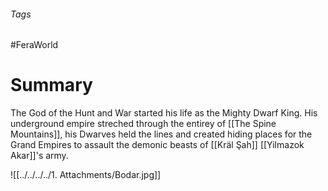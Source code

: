 ###### Tags

#FeraWorld

# Summary

The God of the Hunt and War started his life as the Mighty Dwarf King. His underground empire streched through the entirey of  [[The Spine Mountains]], his Dwarves held the lines and created hiding places for the Grand Empires to assault the demonic beasts of [[Kräl Şah]] [[Yilmazok Akar]]'s army.  

![[../../../../1. Attachments/Bodar.jpg]]